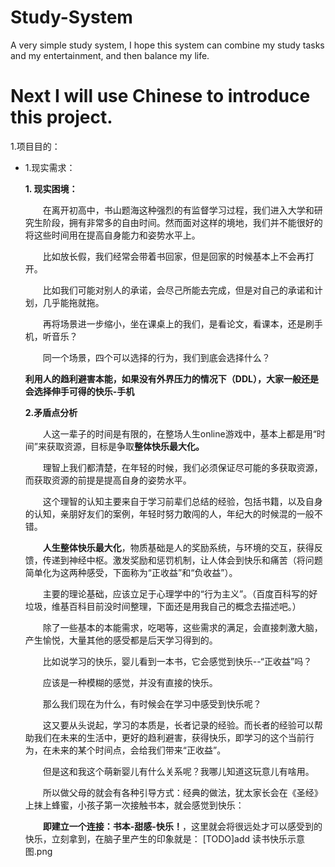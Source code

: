 # Study-System
A very simple study system, I hope this system can combine my study tasks and my entertainment, and then balance my life.

# Next I will use Chinese to introduce this project.

1.项目目的：
- 1.现实需求：
  
  **1. 现实困境：**

  &emsp;&emsp;在离开初高中，书山题海这种强烈的有监督学习过程，我们进入大学和研究生阶段，拥有非常多的自由时间。然而面对这样的境地，我们并不能很好的将这些时间用在提高自身能力和姿势水平上。
  
  &emsp;&emsp;比如放长假，我们经常会带着书回家，但是回家的时候基本上不会再打开。
  
  &emsp;&emsp;比如我们可能对别人的承诺，会尽己所能去完成，但是对自己的承诺和计划，几乎能拖就拖。
  
  &emsp;&emsp;再将场景进一步缩小，坐在课桌上的我们，是看论文，看课本，还是刷手机，听音乐？
  
  &emsp;&emsp;同一个场景，四个可以选择的行为，我们到底会选择什么？
  
  **利用人的趋利避害本能，如果没有外界压力的情况下（DDL），大家一般还是会选择伸手可得的快乐-手机**
  
  **2.矛盾点分析**

  &emsp;&emsp;人这一辈子的时间是有限的，在整场人生online游戏中，基本上都是用“时间”来获取资源，目标是争取**整体快乐最大化。**
  
  &emsp;&emsp;理智上我们都清楚，在年轻的时候，我们必须保证尽可能的多获取资源，而获取资源的前提是提高自身的姿势水平。
  
  &emsp;&emsp;这个理智的认知主要来自于学习前辈们总结的经验，包括书籍，以及自身的认知，亲朋好友们的案例，年轻时努力敢闯的人，年纪大的时候混的一般不错。
  
  &emsp;&emsp;**人生整体快乐最大化**，物质基础是人的奖励系统，与环境的交互，获得反馈，传递到神经中枢。激发奖励和惩罚机制，让人体会到快乐和痛苦（将问题简单化为这两种感受，下面称为“正收益”和“负收益”）。
  
  &emsp;&emsp;主要的理论基础，应该立足于心理学中的“行为主义”。（百度百科写的好垃圾，维基百科目前没时间整理，下面还是用我自己的概念去描述吧。）
  
  &emsp;&emsp;除了一些基本的本能需求，吃喝等，这些需求的满足，会直接刺激大脑，产生愉悦，大量其他的感受都是后天学习得到的。
  
  &emsp;&emsp;比如说学习的快乐，婴儿看到一本书，它会感觉到快乐--“正收益”吗？
  
  &emsp;&emsp;应该是一种模糊的感觉，并没有直接的快乐。
  
  &emsp;&emsp;那么我们现在为什么，有时候会在学习中感受到快乐呢？
  
  &emsp;&emsp;这又要从头说起，学习的本质是，长者记录的经验。而长者的经验可以帮助我们在未来的生活中，更好的趋利避害，获得快乐，即学习的这个当前行为，在未来的某个时间点，会给我们带来“正收益”。  
  
  &emsp;&emsp;但是这和我这个萌新婴儿有什么关系呢？我哪儿知道这玩意儿有啥用。
  
  &emsp;&emsp;所以做父母的就会有各种引导方式：经典的做法，犹太家长会在《圣经》上抹上蜂蜜，小孩子第一次接触书本，就会感觉到快乐：
  
  &emsp;&emsp;**即建立一个连接：书本-甜感-快乐！**，这里就会将很远处才可以感受到的快乐，立刻拿到，在脑子里产生的印象就是：
  [TODO]add 读书快乐示意图.png
  
  
  

